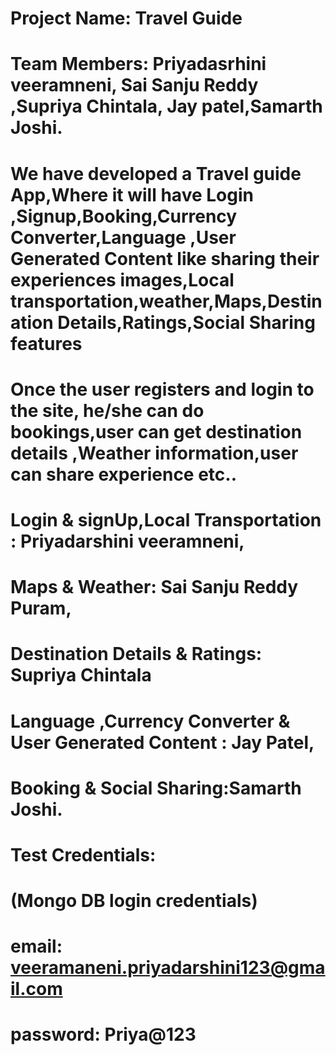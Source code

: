 # Project Name: Travel Guide

# Team Members: Priyadasrhini veeramneni, Sai Sanju Reddy ,Supriya Chintala, Jay patel,Samarth Joshi.

# We have developed a Travel guide App,Where it will have Login ,Signup,Booking,Currency Converter,Language ,User Generated Content like sharing their experiences images,Local transportation,weather,Maps,Destination Details,Ratings,Social Sharing features

# Once the user registers and login to the site, he/she can do bookings,user can get destination details ,Weather information,user can share experience etc..

# Login & signUp,Local Transportation : Priyadarshini veeramneni, 
# Maps & Weather: Sai Sanju Reddy Puram,
 # Destination Details & Ratings: Supriya Chintala
 # Language ,Currency Converter & User Generated Content : Jay Patel,
 # Booking & Social Sharing:Samarth Joshi.

# Test Credentials: 
# (Mongo DB login credentials)
# email: veeramaneni.priyadarshini123@gmail.com 
# password: Priya@123
